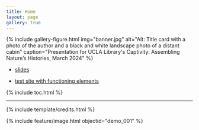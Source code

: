 ```yaml
---
title: Home
layout: page
gallery: true
---
```


{% include gallery-figure.html img="banner.jpg" alt="Alt: Title card with a photo of the author and a black and white landscape photo of a distant cabin" caption="Presentation for UCLA Library's Captivity: Assembling Nature’s Histories, March 2024" %}

* [slides](https://indd.adobe.com/view/ceb21830-684e-43f7-bc07-621586bac8db)

* [test site with functioning elements](https://www.lib.uidaho.edu/digital/taylor-archive/)

{% include toc.html %}

------

{% include template/credits.html %}

{% include feature/image.html objectid="demo_001" %}
